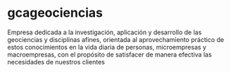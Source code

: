 # gcageociencias
Empresa dedicada a la investigación, aplicación y desarrollo de las geociencias y disciplinas afines, orientada al aprovechamiento práctico de estos conocimientos en la vida diaria de personas, microempresas y macroempresas, con el propósito de satisfacer de manera efectiva las necesidades de nuestros clientes
